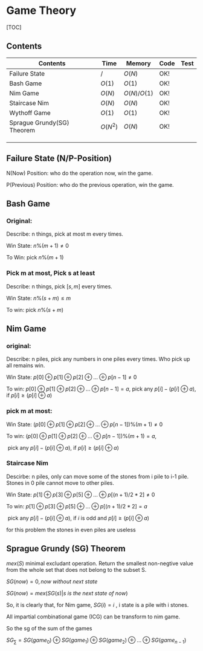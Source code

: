 # Game Theory



[TOC]



## Contents

| Contents                   | Time     | Memory      | Code | Test |
| -------------------------- | -------- | ----------- | ---- | ---- |
| Failure State              | $/$      | $O(N)$      | OK!  |      |
| Bash Game                  | $O(1)$   | $O(1)$      | OK!  |      |
| Nim Game                   | $O(N)$   | $O(N)/O(1)$ | OK!  |      |
| Staircase Nim              | $O(N)$   | $O(N)$      | OK!  |      |
| Wythoff Game               | $O(1)$   | $O(1)$      | OK!  |      |
| Sprague Grundy(SG) Theorem | $O(N^2)$ | $O(N)$      | OK!  |      |
|                            |          |             |      |      |
|                            |          |             |      |      |
|                            |          |             |      |      |



## Failure State (N/P-Position)

N(Now) Position: who do the operation now, win the game.

P(Previous) Position: who do the previous operation, win the game.



## Bash Game

### Original:

Describe: n things, pick at most m every times.

Win State: $n\%(m+1) \neq 0$

To Win: pick $n\%(m+1)$

### Pick m at most, Pick s at least

Describe: n things, pick $[s, m]$ every times.

Win State: $n\%(s+m) \le m$

To win: pick $n\%(s+m)$



## Nim Game

### original:

Describe: n piles, pick any numbers in one piles every times. Who pick up all remains win.

Win State: $p[0] \oplus  p[1] \oplus p[2] \oplus \dots \oplus p[n-1] \neq 0​$

To win: $p[0] \oplus p[1] \oplus p[2] \oplus \dots \oplus p[n-1] = a​$, pick any $p[i]-(p[i] \oplus a)​$, if $p[i] \ge (p[i] \oplus a)​$

### pick m at most:

Win State: $(p[0] \oplus p[1] \oplus p[2] \oplus \dots \oplus p[n-1])\%(m+1) \neq 0​$

To win: $(p[0] \oplus p[1] \oplus p[2] \oplus \dots \oplus p[n-1])\%(m+1)=a​$, 

​              pick any $p[i]-(p[i] \oplus a)​$, if $p[i] \ge (p[i] \oplus a)​$

### Staircase Nim

Descirbe: n piles, only can move some of the stones from i pile to i-1 pile. Stones in 0 pile cannot move to other piles.

Win State:  $p[1] \oplus  p[3] \oplus p[5] \oplus \dots \oplus p[(n+1)/2*2] \neq 0​$

To win:  $p[1] \oplus  p[3] \oplus p[5] \oplus \dots \oplus p[(n+1)/2*2] = a$ 

​	      pick any $p[i]-(p[i] \oplus a)$, if $i$ is odd and $p[i] \ge (p[i] \oplus a)$

for this problem the stones in even piles are useless



## Sprague Grundy (SG) Theorem

$mex(S)$ minimal excludant operation. Return the smallest non-negtive value from the whole set that does not belong to the subset S.

$SG(now) = 0, now \ without \ next \ state$

$SG(now) = mex({SG(s)|s \ is \ the \ next \ state \ of \ now})$

So, it is clearly that, for Nim game, $SG(i) = i$ , i state is a pile with i stones.

All impartial combinational game (ICG) can be transform to nim game.

So the sg of the sum of the games

$SG_{\sum} = SG(game_0) \oplus SG(game_1) \oplus SG(game_2) \oplus \dots \oplus SG(game_{n-1})$

